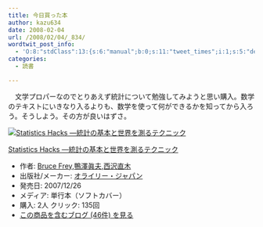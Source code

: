 ```yaml
---
title: 今日買った本
author: kazu634
date: 2008-02-04
url: /2008/02/04/_834/
wordtwit_post_info:
  - 'O:8:"stdClass":13:{s:6:"manual";b:0;s:11:"tweet_times";i:1;s:5:"delay";i:0;s:7:"enabled";i:1;s:10:"separation";s:2:"60";s:7:"version";s:3:"3.7";s:14:"tweet_template";b:0;s:6:"status";i:2;s:6:"result";a:0:{}s:13:"tweet_counter";i:2;s:13:"tweet_log_ids";a:1:{i:0;i:3679;}s:9:"hash_tags";a:0:{}s:8:"accounts";a:1:{i:0;s:7:"kazu634";}}'
categories:
  - 読書

---
```

<div class="section">
<p>
    　文学プロパーなのでとりあえず統計について勉強してみようと思い購入。数学のテキストにいきなり入るよりも、数学を使って何ができるかを知ってから入ろう。そうしよう。その方が良いはずさ。
</p>
  
<div class="hatena-asin-detail">
<a href="http://www.amazon.co.jp/dp/4873113350/?tag=hatena_st1-22&ascsubtag=d-7ibv" onclick="__gaTracker('send', 'event', 'outbound-article', 'http://www.amazon.co.jp/dp/4873113350/?tag=hatena_st1-22&ascsubtag=d-7ibv', '');"><img src="https://images-na.ssl-images-amazon.com/images/I/41p-vlsQf1L._SL160_.jpg" class="hatena-asin-detail-image" alt="Statistics Hacks ―統計の基本と世界を測るテクニック" title="Statistics Hacks ―統計の基本と世界を測るテクニック" /></a></p> 
    
<div class="hatena-asin-detail-info">
<p class="hatena-asin-detail-title">
<a href="http://www.amazon.co.jp/dp/4873113350/?tag=hatena_st1-22&ascsubtag=d-7ibv" onclick="__gaTracker('send', 'event', 'outbound-article', 'http://www.amazon.co.jp/dp/4873113350/?tag=hatena_st1-22&ascsubtag=d-7ibv', 'Statistics Hacks ―統計の基本と世界を測るテクニック');">Statistics Hacks ―統計の基本と世界を測るテクニック</a>
</p>
      
<ul>
<li>
<span class="hatena-asin-detail-label">作者:</span> <a href="http://d.hatena.ne.jp/keyword/Bruce%20Frey" onclick="__gaTracker('send', 'event', 'outbound-article', 'http://d.hatena.ne.jp/keyword/Bruce%20Frey', 'Bruce Frey');" class="keyword">Bruce Frey</a>,<a href="http://d.hatena.ne.jp/keyword/%B3%FB%DF%B7%E2%C3%C9%D7" onclick="__gaTracker('send', 'event', 'outbound-article', 'http://d.hatena.ne.jp/keyword/%B3%FB%DF%B7%E2%C3%C9%D7', '鴨澤眞夫');" class="keyword">鴨澤眞夫</a>,<a href="http://d.hatena.ne.jp/keyword/%C0%BE%C2%F4%C4%BE%CC%DA" onclick="__gaTracker('send', 'event', 'outbound-article', 'http://d.hatena.ne.jp/keyword/%C0%BE%C2%F4%C4%BE%CC%DA', '西沢直木');" class="keyword">西沢直木</a>
</li>
<li>
<span class="hatena-asin-detail-label">出版社/メーカー:</span> <a href="http://d.hatena.ne.jp/keyword/%A5%AA%A5%E9%A5%A4%A5%EA%A1%BC%A1%A6%A5%B8%A5%E3%A5%D1%A5%F3" onclick="__gaTracker('send', 'event', 'outbound-article', 'http://d.hatena.ne.jp/keyword/%A5%AA%A5%E9%A5%A4%A5%EA%A1%BC%A1%A6%A5%B8%A5%E3%A5%D1%A5%F3', 'オライリー・ジャパン');" class="keyword">オライリー・ジャパン</a>
</li>
<li>
<span class="hatena-asin-detail-label">発売日:</span> 2007/12/26
</li>
<li>
<span class="hatena-asin-detail-label">メディア:</span> 単行本（ソフトカバー）
</li>
<li>
<span class="hatena-asin-detail-label">購入</span>: 2人 <span class="hatena-asin-detail-label">クリック</span>: 135回
</li>
<li>
<a href="http://d.hatena.ne.jp/asin/4873113350" onclick="__gaTracker('send', 'event', 'outbound-article', 'http://d.hatena.ne.jp/asin/4873113350', 'この商品を含むブログ (46件) を見る');" target="_blank">この商品を含むブログ (46件) を見る</a>
</li>
</ul>
</div>
    
<div class="hatena-asin-detail-foot">
</div>
</div>
</div>
